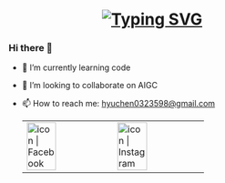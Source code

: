 <h1 align="center">
<a href="https://git.io/typing-svg"><img src="https://readme-typing-svg.herokuapp.com?font=Fira+Code&pause=1000&color=A0F718&width=435&lines=Hello%2CGuys++%F0%9F%A4%A9;I'm+Yu+Chen++%F0%9F%8C%B4" alt="Typing SVG" /></a>

### Hi there 👋
- 🌱 I’m currently learning code
- 👯 I’m looking to collaborate on AIGC
- 📫 How to reach me: hyuchen0323598@gmail.com

  <table>
  <tbody>
    <tr>
      <td><a href="https://www.facebook.com/blue.winne/"><img align="left" src="https://user-images.githubusercontent.com/8935531/161361100-1fe2b952-4a79-48ec-8646-58f1f4f9738c.gif" alt="icon | Facebook" width="60%"/></a></td>
      <td><a href="https://www.instagram.com/ed_0323/"><img align="left" src="https://user-images.githubusercontent.com/8935531/161361084-a010cae7-5b98-4d09-a189-03862dc6e86e.gif" alt="icon | Instagram" width="60%"/></a></td>
    </tr>
  </tbody>
</table>
